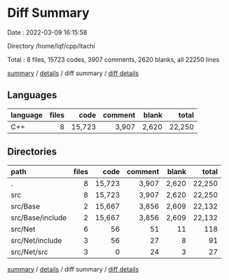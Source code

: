 # Diff Summary

Date : 2022-03-09 16:15:58

Directory /home/lqf/cpp/Itachi

Total : 8 files,  15723 codes, 3907 comments, 2620 blanks, all 22250 lines

[summary](results.md) / [details](details.md) / diff summary / [diff details](diff-details.md)

## Languages
| language | files | code | comment | blank | total |
| :--- | ---: | ---: | ---: | ---: | ---: |
| C++ | 8 | 15,723 | 3,907 | 2,620 | 22,250 |

## Directories
| path | files | code | comment | blank | total |
| :--- | ---: | ---: | ---: | ---: | ---: |
| . | 8 | 15,723 | 3,907 | 2,620 | 22,250 |
| src | 8 | 15,723 | 3,907 | 2,620 | 22,250 |
| src/Base | 2 | 15,667 | 3,856 | 2,609 | 22,132 |
| src/Base/include | 2 | 15,667 | 3,856 | 2,609 | 22,132 |
| src/Net | 6 | 56 | 51 | 11 | 118 |
| src/Net/include | 3 | 56 | 27 | 8 | 91 |
| src/Net/src | 3 | 0 | 24 | 3 | 27 |

[summary](results.md) / [details](details.md) / diff summary / [diff details](diff-details.md)